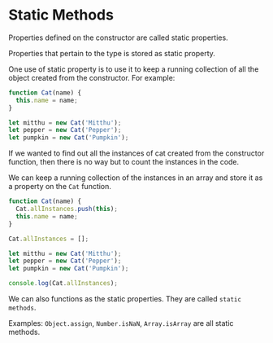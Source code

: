 # Static Methods

Properties defined on the constructor are called static properties. 

Properties that pertain to the type is stored as static property.

One use of static property is to use it to keep a running collection of all the object created from the constructor. For example:

```javascript
function Cat(name) {
  this.name = name;
}

let mitthu = new Cat('Mitthu');
let pepper = new Cat('Pepper');
let pumpkin = new Cat('Pumpkin');
```

If we wanted to find out all the instances of cat created from the constructor function, then there is no way but to count the instances in the code. 

We can keep a running collection of the instances in an array and store it as a property on the `Cat` function.


```javascript
function Cat(name) {
  Cat.allInstances.push(this);
  this.name = name;
}

Cat.allInstances = [];

let mitthu = new Cat('Mitthu');
let pepper = new Cat('Pepper');
let pumpkin = new Cat('Pumpkin');

console.log(Cat.allInstances);
```

We can also functions as the static properties. They are called `static methods`.

Examples: `Object.assign`, `Number.isNaN`, `Array.isArray` are all static methods.